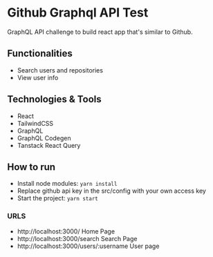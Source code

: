 # Github Graphql API Test

GraphQL API challenge to build react app that's similar to Github.

## Functionalities

- Search users and repositories
- View user info

## Technologies & Tools

- React
- TailwindCSS
- GraphQL
- GraphQL Codegen
- Tanstack React Query

## How to run

- Install node modules: `yarn install`
- Replace github api key in the src/config with your own access key
- Start the project: `yarn start`

### URLS

- http://localhost:3000/ Home Page
- http://localhost:3000/search Search Page
- http://localhost:3000/users/:username User page

